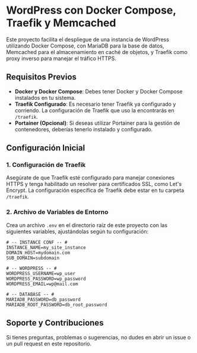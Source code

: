 # WordPress con Docker Compose, Traefik y Memcached

Este proyecto facilita el despliegue de una instancia de WordPress utilizando Docker Compose, con MariaDB para la base de datos, Memcached para el almacenamiento en caché de objetos, y Traefik como proxy inverso para manejar el tráfico HTTPS.

## Requisitos Previos

- **Docker y Docker Compose**: Debes tener Docker y Docker Compose instalados en tu sistema.
- **Traefik Configurado**: Es necesario tener Traefik ya configurado y corriendo. La configuración de Traefik que uso la encontrarás en `/traefik`.
- **Portainer (Opcional)**: Si deseas utilizar Portainer para la gestión de contenedores, deberías tenerlo instalado y configurado.

## Configuración Inicial

### 1. Configuración de Traefik

Asegúrate de que Traefik esté configurado para manejar conexiones HTTPS y tenga habilitado un resolver para certificados SSL, como Let's Encrypt. La configuración específica de Traefik debe estar en tu carpeta `/traefik`.

### 2. Archivo de Variables de Entorno

Crea un archivo `.env` en el directorio raíz de este proyecto con las siguientes variables, ajustándolas según tu configuración:

```env
# -- INSTANCE CONF -- #
INSTANCE_NAME=my_site_instance
DOMAIN_HOST=mydomain.com
SUB_DOMAIN=subdomain

# -- WORDPRESS -- #
WORDPRESS_USERNAME=wp_user
WORDPRESS_PASSWORD=wp_password
WORDPRESS_EMAIL=wp@mail.com

# -- DATABASE -- #
MARIADB_PASSWORD=db_password
MARIADB_ROOT_PASSWORD=db_root_password
```

## Soporte y Contribuciones

Si tienes preguntas, problemas o sugerencias, no dudes en abrir un issue o un pull request en este repositorio.
